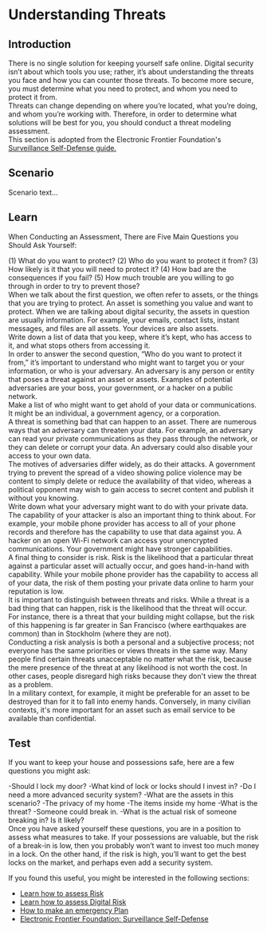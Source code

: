 # Understanding Threats
## Introduction
There is no single solution for keeping yourself safe online. Digital security isn’t about which tools you use; rather, it’s about understanding the threats you face and how you can counter those threats. To become more secure, you must determine what you need to protect, and whom you need to protect it from.
<br>
Threats can change depending on where you’re located, what you’re doing, and whom you’re working with. Therefore, in order to determine what solutions will be best for you, you should conduct a threat modeling assessment.
<br>
This section is adopted from the Electronic Frontier Foundation's [Surveillance Self-Defense guide.](https://ssd.eff.org/en/module/introduction-threat-modeling)


## Scenario
Scenario text...

## Learn

When Conducting an Assessment, There are Five Main Questions you Should Ask Yourself:

(1) What do you want to protect?
(2) Who do you want to protect it from?
(3) How likely is it that you will need to protect it?
(4) How bad are the consequences if you fail?
(5) How much trouble are you willing to go through in order to try to prevent those?
<br>
When we talk about the first question, we often refer to assets, or the things that you are trying to protect. An asset is something you value and want to protect. When we are talking about digital security, the assets in question are usually information. For example, your emails, contact lists, instant messages, and files are all assets. Your devices are also assets.
<br>
Write down a list of data that you keep, where it’s kept, who has access to it, and what stops others from accessing it.
<br>
In order to answer the second question, “Who do you want to protect it from,” it’s important to understand who might want to target you or your information, or who is your adversary. An adversary is any person or entity that poses a threat against an asset or assets. Examples of potential adversaries are your boss, your government, or a hacker on a public network.
<br>
Make a list of who might want to get ahold of your data or communications. It might be an individual, a government agency, or a corporation.
<br>
A threat is something bad that can happen to an asset. There are numerous ways that an adversary can threaten your data. For example, an adversary can read your private communications as they pass through the network, or they can delete or corrupt your data. An adversary could also disable your access to your own data.
<br>
The motives of adversaries differ widely, as do their attacks. A government trying to prevent the spread of a video showing police violence may be content to simply delete or reduce the availability of that video, whereas a political opponent may wish to gain access to secret content and publish it without you knowing.
<br>
Write down what your adversary might want to do with your private data.
<br>
The capability of your attacker is also an important thing to think about. For example, your mobile phone provider has access to all of your phone records and therefore has the capability to use that data against you. A hacker on an open Wi-Fi network can access your unencrypted communications. Your government might have stronger capabilities.
<br>
A final thing to consider is risk. Risk is the likelihood that a particular threat against a particular asset will actually occur, and goes hand-in-hand with capability. While your mobile phone provider has the capability to access all of your data, the risk of them posting your private data online to harm your reputation is low.
<br>
It is important to distinguish between threats and risks. While a threat is a bad thing that can happen, risk is the likelihood that the threat will occur. For instance, there is a threat that your building might collapse, but the risk of this happening is far greater in San Francisco (where earthquakes are common) than in Stockholm (where they are not).
<br>
Conducting a risk analysis is both a personal and a subjective process; not everyone has the same priorities or views threats in the same way. Many people find certain threats unacceptable no matter what the risk, because the mere presence of the threat at any likelihood is not worth the cost. In other cases, people disregard high risks because they don't view the threat as a problem.
<br>
In a military context, for example, it might be preferable for an asset to be destroyed than for it to fall into enemy hands. Conversely, in many civilian contexts, it's more important for an asset such as email service to be available than confidential.


## Test
If you want to keep your house and possessions safe, here are a few questions you might ask:

-Should I lock my door?
-What kind of lock or locks should I invest in?
-Do I need a more advanced security system?
-What are the assets in this scenario?
  -The privacy of my home
  -The items inside my home
-What is the threat?
  -Someone could break in.
  -What is the actual risk of someone breaking in? Is it likely?
<br>
Once you have asked yourself these questions, you are in a position to assess what measures to take. If your possessions are valuable, but the risk of a break-in is low, then you probably won’t want to invest too much money in a lock. On the other hand, if the risk is high, you’ll want to get the best locks on the market, and perhaps even add a security system.

If you found this useful, you might be interested in the following sections:
* [Learn how to assess Risk](en/topics/practice-2-planning/2-assess-risk/1-intro.md)
* [Learn how to assess Digital Risk](en/topics/practice-2-planning/3-assess-digital-risk/1-intro-hrd.md)
* [How to make an emergency Plan](en/topics/practice-2-planning/4-emergency-plan/1-intro.md)
 * [Electronic Frontier Foundation: Surveillance Self-Defense](https://ssd.eff.org/en/module/introduction-threat-modeling)


